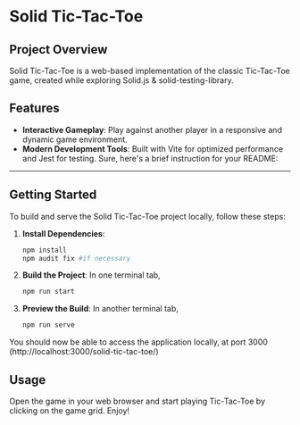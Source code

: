 # Solid Tic-Tac-Toe

## Project Overview

Solid Tic-Tac-Toe is a web-based implementation of the classic Tic-Tac-Toe game, created while exploring Solid.js & solid-testing-library.

## Features

- **Interactive Gameplay**: Play against another player in a responsive and dynamic game environment.
- **Modern Development Tools**: Built with Vite for optimized performance and Jest for testing.
  Sure, here's a brief instruction for your README:

---

## Getting Started

To build and serve the Solid Tic-Tac-Toe project locally, follow these steps:

1. **Install Dependencies**:

   ```bash
   npm install
   npm audit fix #if necessary
   ```

2. **Build the Project**:
   In one terminal tab,

   ```bash
   npm run start
   ```

3. **Preview the Build**:
   In another terminal tab,

   ```bash
   npm run serve
   ```

You should now be able to access the application locally, at port 3000 (http://localhost:3000/solid-tic-tac-toe/)

## Usage

Open the game in your web browser and start playing Tic-Tac-Toe by clicking on the game grid. Enjoy!
